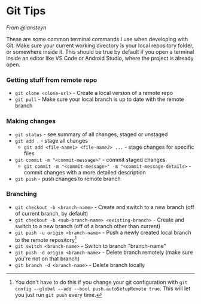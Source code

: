 # Git Tips
_From @iansteyn_

These are some common terminal commands I use when developing with Git. Make sure your current working directory is your local repository folder, or somewhere inside it. This should be true by default if you open a terminal inside an editor like VS Code or Android Studio, where the project is already open.

### Getting stuff from remote repo
- `git clone <clone-url>` - Create a local version of a remote repo
- `git pull` - Make sure your local branch is up to date with the remote branch

### Making changes
- `git status` - see summary of all changes, staged or unstaged
- `git add .` - stage all changes
  - `git add <file-name1> <file-name2> ...` - stage changes for specific files
- `git commit -m "<commit-message>"` - commit staged changes
  - `git commit -m "<commit-message>" -m "<commit-message-details>` - commit changes with a more detailed description
- `git push` - push changes to remote branch

### Branching
- `git checkout -b <branch-name>` - Create and switch to a new branch (off of current branch, by default)
- `git checkout -b <sub-branch-name> <existing-branch>` - Create and switch to a new branch (off of a branch other than current)
- `git push -u origin <branch-name>` - Push a newly created local branch to the remote repository[^1]
- `git switch <branch-name>` - Switch to branch "branch-name"
- `git push -d origin <branch-name>` - Delete branch remotely (make sure you're not on that branch)
- `git branch -d <branch-name>` - Delete branch locally

[^1]: You don't have to do this if you change your git configuration with `git config --global --add --bool push.autoSetupRemote true`. This will let you just run `git push` every time.


